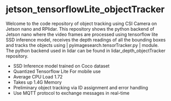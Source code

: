 # jetson_tensorflowLite_objectTracker

Welcome to the code repository of object tracking using CSI Camera on Jetson nano and RPlidar. This repository 
shows the python backend of Jetson nano where the video frames are processed using tensorflow lite SSD inference
model, receives the depth readings of all the bounding boxes and tracks the objects using | pyimagesearch.tensorTracker.py | 
module. The python backend used in lidar can be found in lidar_depth_objectTracker repository.

- SSD Inference model trained on Coco dataset
- Quantized Tensorflow Lite For mobile use 
- Average CPU Load 1.72 
- Takes up 1.4G Memory
- Preliminary object tracking via ID assignment and error handling
- Use MQTT protocol to exchange messages in real-time




